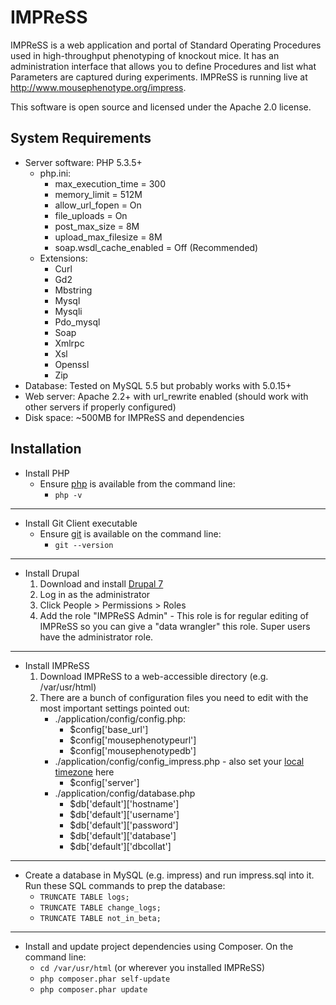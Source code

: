 IMPReSS
=======

IMPReSS is a web application and portal of Standard Operating Procedures used in 
high-throughput phenotyping of knockout mice. It has an administration interface 
that allows you to define Procedures and list what Parameters are captured during 
experiments. IMPReSS is running live at <http://www.mousephenotype.org/impress>.

This software is open source and licensed under the Apache 2.0 license.

System Requirements
-------------------

* Server software: PHP 5.3.5+
    + php.ini:
        - max_execution_time = 300
        - memory_limit = 512M
        - allow_url_fopen = On
        - file_uploads = On
        - post_max_size = 8M
        - upload_max_filesize = 8M
        - soap.wsdl_cache_enabled = Off (Recommended)
    + Extensions:
        - Curl
        - Gd2
        - Mbstring
        - Mysql
        - Mysqli
        - Pdo_mysql
        - Soap
        - Xmlrpc
        - Xsl
        - Openssl
        - Zip
* Database: Tested on MySQL 5.5 but probably works with 5.0.15+
* Web server: Apache 2.2+ with url_rewrite enabled (should work with other servers if properly configured)
* Disk space: ~500MB for IMPReSS and dependencies


Installation
------------

* Install PHP
    + Ensure [php](http://www.php.net/manual/en/install.php) is available from the command line:
        - `php -v`
---

* Install Git Client executable
    + Ensure [git](http://git-scm.com/book/en/Getting-Started-Installing-Git) is available on the command line:
        - `git --version`
---

* Install Drupal
    1. Download and install [Drupal 7](https://drupal.org/download)
    2. Log in as the administrator
    3. Click People > Permissions > Roles
    4. Add the role "IMPReSS Admin" - This role is for regular editing of IMPReSS so you can give a "data wrangler" this role. Super users have the administrator role.
---

* Install IMPReSS
    1. Download IMPReSS to a web-accessible directory (e.g. /var/usr/html)
    2. There are a bunch of configuration files you need to edit with the most important settings pointed out:
        * ./application/config/config.php:
            + $config['base_url']
            + $config['mousephenotypeurl']
            + $config['mousephenotypedb']
        * ./application/config/config_impress.php - also set your [local timezone](https://php.net/manual/en/timezones.php) here
            + $config['server']
        * ./application/config/database.php
            + $db['default']['hostname']
            + $db['default']['username']
            + $db['default']['password']
            + $db['default']['database']
            + $db['default']['dbcollat']
---

* Create a database in MySQL (e.g. impress) and run impress.sql into it. Run these SQL commands to prep the database:
    + `TRUNCATE TABLE logs;`
    + `TRUNCATE TABLE change_logs;`
    + `TRUNCATE TABLE not_in_beta;`
---

* Install and update project dependencies using Composer. On the command line:
    + `cd /var/usr/html`    (or wherever you installed IMPReSS)
    + `php composer.phar self-update`
    + `php composer.phar update`
